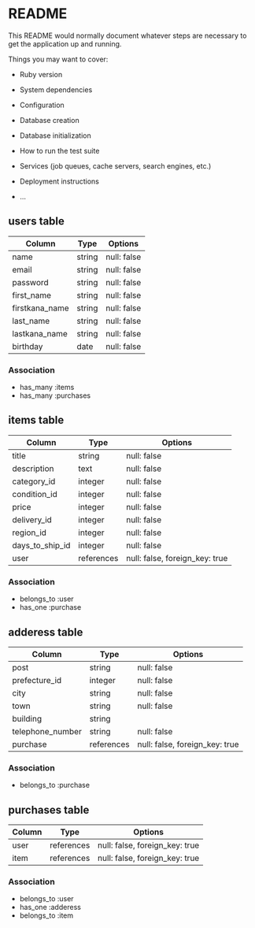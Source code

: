 # README

This README would normally document whatever steps are necessary to get the
application up and running.

Things you may want to cover:

* Ruby version

* System dependencies

* Configuration

* Database creation

* Database initialization

* How to run the test suite

* Services (job queues, cache servers, search engines, etc.)

* Deployment instructions

* ...

## users table

| Column           | Type   | Options     |
| ---------------- | ------ | ----------- |
| name             | string | null: false |
| email            | string | null: false |
| password         | string | null: false |
| first_name       | string | null: false |
| firstkana_name   | string | null: false |
| last_name        | string | null: false |
| lastkana_name    | string | null: false |
| birthday         | date   | null: false |

### Association

- has_many :items
- has_many :purchases

## items table

| Column                  | Type       | Options     |
| ----------------------- | ---------- | ----------- |
| title                   | string     | null: false |
| description             | text       | null: false |
| category_id             | integer    | null: false |
| condition_id            | integer    | null: false |
| price                   | integer    | null: false |
| delivery_id             | integer    | null: false |
| region_id               | integer    | null: false |
| days_to_ship_id         | integer    | null: false |
| user                    | references | null: false, foreign_key: true|

### Association

- belongs_to :user
- has_one :purchase

## adderess table

| Column                  | Type    | Options     |
| ----------------------- | ------  | ----------- |
| post                    | string  | null: false |
| prefecture_id           | integer | null: false |
| city                    | string  | null: false |
| town                    | string  | null: false |
| building                | string  |             |
| telephone_number        | string  | null: false |
| purchase                | references | null: false, foreign_key: true|

### Association

- belongs_to :purchase

## purchases table

| Column                  | Type   | Options     |
| ----------------------- | ------ | ----------- |
| user                    | references | null: false, foreign_key: true|
| item                    | references | null: false, foreign_key: true|

### Association

- belongs_to :user
- has_one :adderess
- belongs_to :item